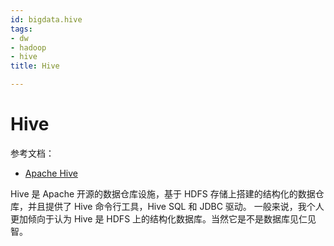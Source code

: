 ```yaml
---
id: bigdata.hive
tags:
- dw
- hadoop
- hive
title: Hive

---
```



# Hive
参考文档：

- [Apache Hive](https://hive.apache.org/)

Hive 是 Apache 开源的数据仓库设施，基于 HDFS 存储上搭建的结构化的数据仓库，并且提供了 Hive 命令行工具，Hive SQL 和 JDBC 驱动。
一般来说，我个人更加倾向于认为 Hive 是 HDFS 上的结构化数据库。当然它是不是数据库见仁见智。
